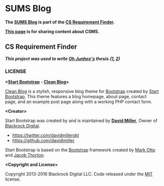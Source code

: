 # SUMS Blog

<b>The [SUMS Blog](https://oh-junhee0123.github.io/SUMS.github.io/) is part of the [CS Requirement Finder](https://oh-junhee0123.github.io/CS-Requirement-Finder.github.io/).</b>

<b>[This page](https://oh-junhee0123.github.io/SUMS.github.io/) is for sharing content about CSMS.</b>

## CS Requirement Finder

<i><b>This project was used to write [Oh Junhee's](https://github.com/Oh-Junhee0123) thesis.([1](https://lib.dankook.ac.kr/dcollection/public_resource/pdf/000000199819_20240402190454.pdf), [2](http://journal.kits.or.kr/journal/article.php?code=88240&vol=22&no=6&start_page=299&end_page=312))</b></i>

### LICENSE

<b>&lt;[Start Bootstrap](http://startbootstrap.com/) - [Clean Blog](http://startbootstrap.com/template-overviews/clean-blog/)&gt;</b>

[Clean Blog](http://startbootstrap.com/template-overviews/clean-blog/) is a stylish, responsive blog theme for [Bootstrap](http://getbootstrap.com/) created by [Start Bootstrap](http://startbootstrap.com/). This theme features a blog homepage, about page, contact page, and an example post page along with a working PHP contact form.

<b>&lt;Creator&gt;</b>

Start Bootstrap was created by and is maintained by **[David Miller](http://davidmiller.io/)**, Owner of [Blackrock Digital](http://blackrockdigital.io/).

* https://twitter.com/davidmillerskt
* https://github.com/davidtmiller

Start Bootstrap is based on the [Bootstrap](http://getbootstrap.com/) framework created by [Mark Otto](https://twitter.com/mdo) and [Jacob Thorton](https://twitter.com/fat).

<b>&lt;Copyright and License&gt;</b>

Copyright 2013-2016 Blackrock Digital LLC. Code released under the [MIT](https://github.com/BlackrockDigital/startbootstrap-clean-blog/blob/gh-pages/LICENSE) license.
